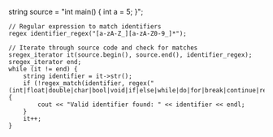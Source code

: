string source = "int main() { int a = 5; }";

    // Regular expression to match identifiers
    regex identifier_regex("[a-zA-Z_][a-zA-Z0-9_]*");

    // Iterate through source code and check for matches
    sregex_iterator it(source.begin(), source.end(), identifier_regex);
    sregex_iterator end;
    while (it != end) {
        string identifier = it->str();
        if (!regex_match(identifier, regex("(int|float|double|char|bool|void|if|else|while|do|for|break|continue|return|struct|class|enum|typedef|const|static|virtual|using|namespace|public|private|protected|goto|switch|case|default|new|delete|try|catch|throw|template|this|operator|explicit|export|friend|mutable|typename|inline|noexcept|constexpr|alignas|alignof|const_cast|dynamic_cast|reinterpret_cast|static_cast|typeid|typename|wchar_t|and|and_eq|bitand|bitor|compl|not|not_eq|or|or_eq|xor|xor_eq)"))) {
            cout << "Valid identifier found: " << identifier << endl;
        }
        it++;
    }
